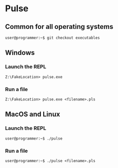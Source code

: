 # Pulse

## Common for all operating systems 

```console
user@programmer:~$ git checkout executables 
```

## Windows

### Launch the REPL

```console
Z:\FakeLocation> pulse.exe
```

### Run a file

```console
Z:\FakeLocation> pulse.exe <filename>.pls
```

## MacOS and Linux

### Launch the REPL

```console
user@programmer:~$ ./pulse
```

### Run a file

```console
user@programmer:~$ ./pulse <filename>.pls
```
